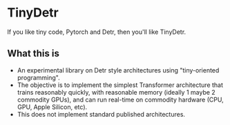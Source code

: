 # TinyDetr #

If you like tiny code, Pytorch and Detr, then you'll like TinyDetr.

## What this is ##

* An experimental library on Detr style architectures using "tiny-oriented programming". 
* The objective is to implement the simplest Transformer architecture that trains reasonably quickly, with reasonable memory (ideally 1 maybe 2 commodity GPUs), and can run real-time on commodity hardware (CPU, GPU, Apple Silicon, etc).
* This does not implement standard published architectures.